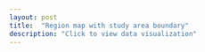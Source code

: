 ```yaml
---
layout: post
title:  "Region map with study area boundary"
description: "Click to view data visualization"
---
```

<div id="map" class="map__container"></div>
<div class="map__legend--mobile"></div>
<script src="{{'assets/javascripts/map-with-boundary.js' | absolute_url }}" type="module"></script>